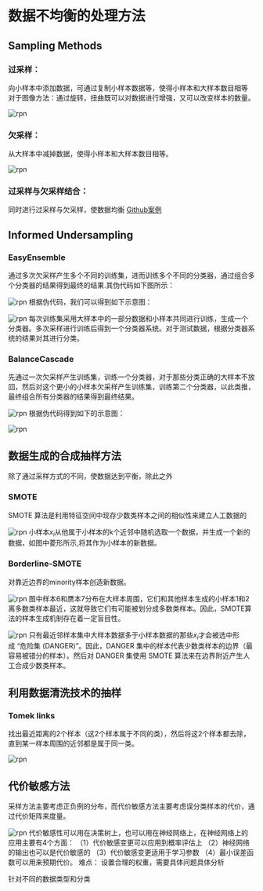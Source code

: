 # 数据不均衡的处理方法
## Sampling Methods 
### 过采样：
向小样本中添加数据，可通过复制小样本数据等，使得小样本和大样本数目相等
对于图像方法：通过旋转，扭曲既可以对数据进行增强，又可以改变样本的数量。

![rpn](./oversampling.png)
### 欠采样：
从大样本中减掉数据，使得小样本和大样本数目相等。

![rpn](./under-sampling.png)
### 过采样与欠采样结合：
同时进行过采样与欠采样，使数据均衡
[Github案例]( https://github.com/ufoym/imbalanced-dataset-sampler)
## Informed Undersampling
### EasyEnsemble
通过多次欠采样产生多个不同的训练集，进而训练多个不同的分类器，通过组合多个分类器的结果得到最终的结果.其伪代码如下图所示：

![rpn](./easyensemble.png)
根据伪代码，我们可以得到如下示意图：

![rpn](./easy.png)
每次训练集采用大样本中的一部分数据和小样本共同进行训练，生成一个分类器。多次采样进行训练后得到一个分类器系统。对于测试数据，根据分类器系统的结果对其进行分类。
### BalanceCascade
先通过一次欠采样产生训练集，训练一个分类器，对于那些分类正确的大样本不放回，然后对这个更小的小样本欠采样产生训练集，训练第二个分类器，以此类推，最终组合所有分类器的结果得到最终结果。

![rpn](./BalanceCascade.png)
根据伪代码得到如下的示意图：

![rpn](./balancecascade示意图.png)
## 数据生成的合成抽样方法
除了通过采样方式的不同，使数据达到平衡，除此之外
### SMOTE
SMOTE 算法是利用特征空间中现存少数类样本之间的相似性来建立人工数据的

![rpn](./SMOTE.png)
小样本$x_i$从他属于小样本的k个近邻中随机选取一个数据，并生成一个新的数据，如图中菱形所示,将其作为小样本的新数据。
### Borderline-SMOTE
对靠近边界的minority样本创造新数据。

![rpn](./Borderline-SMOTE.png)
图中样本6和赝本7分布在大样本周围，它们和其他样本生成的小样本1和2离多数类样本最近，这就导致它们有可能被划分成多数类样本。因此，SMOTE算法的样本生成机制存在着一定盲目性。

![rpn](./B-smote.png)
只有最近邻样本集中大样本数据多于小样本数据的那些$x_i$才会被选中形成 “危险集 (DANGER)”。因此，DANGER 集中的样本代表少数类样本的边界（最容易被错分的样本）。然后对 DANGER 集使用 SMOTE 算法来在边界附近产生人工合成少数类样本。
## 利用数据清洗技术的抽样
### Tomek links
找出最近距离的2个样本（这2个样本属于不同的类），然后将这2个样本都去除，直到某一样本周围的近邻都是属于同一类。

![rpn](./tomk.png)
## 代价敏感方法
采样方法主要考虑正负例的分布，而代价敏感方法主要考虑误分类样本的代价，通过代价矩阵来度量。

![rpn](./代价敏感.png)
代价敏感性可以用在决策树上，也可以用在神经网络上，在神经网络上的应用主要有4个方面：
（1）代价敏感变更可以应用到概率评估上
（2）神经网络的输出也可以是代价敏感的
（3）代价敏感变更适用于学习参数
（4）最小误差函数可以用来预期代价。
难点：
   设置合理的权重，需要具体问题具体分析


针对不同的数据类型和分类